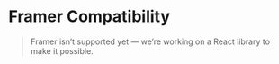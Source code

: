 # Framer Compatibility

> Framer isn’t supported yet — we’re working on a React library to make it possible.
